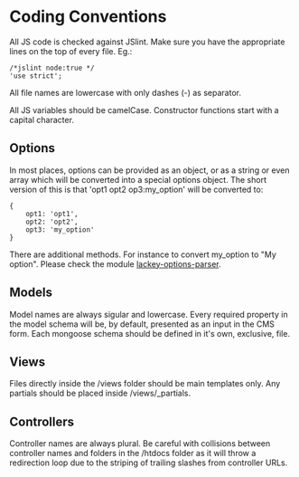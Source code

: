 # Coding Conventions

All JS code is checked against JSlint. Make sure you have the appropriate lines on the top of every file. Eg.:
    
    /*jslint node:true */
    'use strict';

All file names are lowercase with only dashes (-) as separator.

All JS variables should be camelCase. Constructor functions start with a capital character.

## Options
In most places, options can be provided as an object, or as a string or even array which will be converted into a special options object. The short version of this is that 'opt1 opt2 op3:my_option' will be converted to:

    {
        opt1: 'opt1',
        opt2: 'opt2',
        opt3: 'my_option'
    }

There are additional methods. For instance to convert my_option to "My option". Please check the module [lackey-options-parser](https://www.npmjs.com/package/lackey-options-parser).

## Models
Model names are always sigular and lowercase.
Every required property in the model schema will be, by default, presented as an input in the CMS form. Each mongoose schema should be defined in it's own, exclusive, file. 

## Views
Files directly inside the /views folder should be main templates only. Any partials should be placed inside /views/_partials. 

## Controllers
Controller names are always plural. Be careful with collisions between controller names and folders in the /htdocs folder as it will throw a redirection loop due to the striping of trailing slashes from controller URLs.
